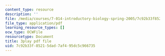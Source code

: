 ```yaml
---
content_type: resource
description: ''
file: /media/courses/7-014-introductory-biology-spring-2005/7c92b33f85215dad7af495dc5c966735_Yr-cZg9eqp4.pdf
file_type: application/pdf
learning_resource_types: []
ocw_type: OCWFile
resourcetype: Document
title: 3play pdf file
uid: 7c92b33f-8521-5dad-7af4-95dc5c966735
---
```

